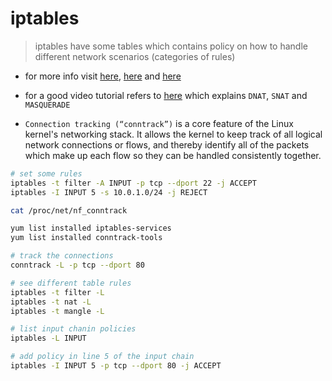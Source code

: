 # iptables

> iptables have some tables which contains policy on how to handle different network scenarios (categories of rules)

- for more info visit [here](https://www.tecmint.com/linux-iptables-commands/), [here](https://www.linuxtopia.org/Linux_Firewall_iptables/c1265.html) and [here](https://phoenixnap.com/kb/iptables-tutorial-linux-firewall)

- for a good video tutorial refers to [here](https://www.youtube.com/watch?v=NAdJojxENEU&ab_channel=HusseinNasser) which explains `DNAT`, `SNAT` and `MASQUERADE`

- `Connection tracking (“conntrack”)` is a core feature of the Linux kernel's networking stack. It allows the kernel to keep track of all logical network connections or flows, and thereby identify all of the packets which make up each flow so they can be handled consistently together.

``` bash
# set some rules
iptables -t filter -A INPUT -p tcp --dport 22 -j ACCEPT
iptables -I INPUT 5 -s 10.0.1.0/24 -j REJECT

cat /proc/net/nf_conntrack

yum list installed iptables-services
yum list installed conntrack-tools

# track the connections
conntrack -L -p tcp --dport 80

# see different table rules
iptables -t filter -L
iptables -t nat -L
iptables -t mangle -L

# list input chanin policies
iptables -L INPUT

# add policy in line 5 of the input chain
iptables -I INPUT 5 -p tcp --dport 80 -j ACCEPT
```
